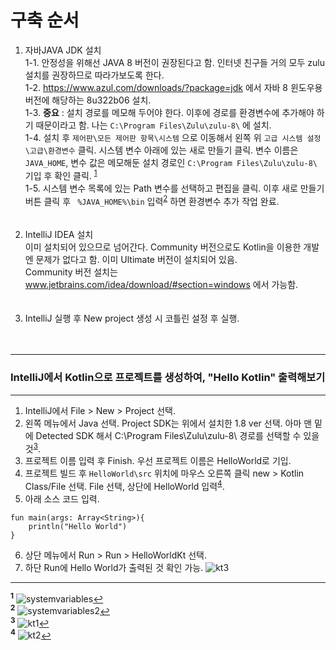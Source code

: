 # 구축 순서
1. 자바JAVA JDK 설치<br>
1-1. 안정성을 위해선 JAVA 8 버전이 권장된다고 함. 인터넷 친구들 거의 모두 zulu 설치를 권장하므로 따라가보도록 한다.<br>
1-2. https://www.azul.com/downloads/?package=jdk 에서 자바 8 윈도우용 버전에 해당하는 8u322b06 설치.<br>
1-3. **중요** : 설치 경로를 메모해 두어야 한다. 이후에 경로를 환경변수에 추가해야 하기 때문이라고 함. 나는 `C:\Program Files\Zulu\zulu-8\` 에 설치.<br>
1-4. 설치 후 `제어판\모든 제어판 항목\시스템` 으로 이동해서 왼쪽 위 `고급 시스템 설정\고급\환경변수` 클릭. 시스템 변수 아래에 있는 새로 만들기 클릭. 변수 이름은 `JAVA_HOME`, 변수 값은 메모해둔 설치 경로인 `C:\Program Files\Zulu\zulu-8\` 기입 후 확인 클릭. <sup id="a1">[1](#f1)</sup><br>
1-5. 시스템 변수 목록에 있는 Path 변수를 선택하고 편집을 클릭. 이후 새로 만들기 버튼 클릭 후 ` %JAVA_HOME%\bin` 입력<sup id="a1">[2](#f1)</sup> 하면 환경변수 추가 작업 완료.<br>
<br><br>
2. IntelliJ IDEA 설치   
이미 설치되어 있으므로 넘어간다. Community 버전으로도 Kotlin을 이용한 개발엔 문제가 없다고 함. 이미 Ultimate 버전이 설치되어 있음.<br>
Community 버전 설치는 www.jetbrains.com/idea/download/#section=windows 에서 가능함.<br>
<br><br>
3. IntelliJ 실행 후 New project 생성 시 코틀린 설정 후 실행.<br>
<br><br>
*****
### IntelliJ에서 Kotlin으로 프로젝트를 생성하여, "Hello Kotlin" 출력해보기
*****

1. IntelliJ에서 File > New > Project 선택.<br>
2. 왼쪽 메뉴에서 Java 선택. Project SDK는 위에서 설치한 1.8 ver 선택. 아마 맨 밑에 Detected SDK 해서 C:\Program Files\Zulu\zulu-8\ 경로를 선택할 수 있을 것<sup id="a1">[3](#f1)</sup>.<br>
3. 프로젝트 이름 입력 후 Finish. 우선 프로젝트 이름은 HelloWorld로 기입.
4. 프로젝트 빌드 후 `HelloWorld\src` 위치에 마우스 오른쪽 클릭 new > Kotlin Class/File 선택. File 선택, 상단에 HelloWorld 입력<sup id="a1">[4](#f1)</sup>.
5. 아래 소스 코드 입력.
```
fun main(args: Array<String>){
    println("Hello World")
}
```
6. 상단 메뉴에서 Run > Run > HelloWorldKt 선택.
7. 하단 Run에 Hello World가 출력된 것 확인 가능.
![kt3](https://user-images.githubusercontent.com/96712990/153898543-c6ef6fee-9909-4b5e-8d9d-9fc73426305f.JPG)

*****
<b id="f1"><sup>1</sup></b>  ![systemvariables](https://user-images.githubusercontent.com/96712990/153868239-dd11be08-f9b7-44f8-8dd1-7223ffc796fb.JPG)[↩](#a1)   
<b id="f1"><sup>2</sup></b>  ![systemvariables2](https://user-images.githubusercontent.com/96712990/153885532-9d879694-269e-4ff6-a533-61fbf2cb648b.JPG)[↩](#a1)<br>
<b id="f1"><sup>3</sup></b>  ![kt1](https://user-images.githubusercontent.com/96712990/153892997-a93f6c26-94fc-4a6d-b1d0-6700e7717e97.JPG)[↩](#a1)<br>
<b id="f1"><sup>4</sup></b>  ![kt2](https://user-images.githubusercontent.com/96712990/153897901-85047bbe-eed3-48eb-9174-0462dcefe2ae.JPG)[↩](#a1)<br>

